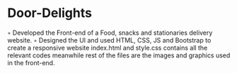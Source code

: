 # Door-Delights
◦ Developed the Front-end of a Food, snacks and stationaries delivery website. 
◦ Designed the UI and used HTML, CSS, JS and Bootstrap to create a responsive website
index.html and style.css contains all the relevant codes meanwhile rest of the files are the images and graphics used in the front-end. 
